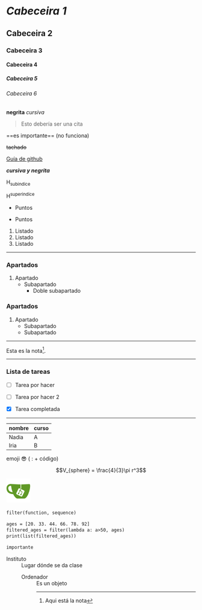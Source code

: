 # *Cabeceira 1*
## Cabeceira 2
### Cabeceira 3
#### Cabeceira 4
##### Cabeceira 5
###### Cabeceira 6
**negrita**
*cursiva*
>Esto debería ser una cita

==es importante== (no funciona)

~~tachado~~

[Guía de github](https://docs.github.com/es/get-started/writing-on-github/getting-started-with-writing-and-formatting-on-github/basic-writing-and-formatting-syntax)

***cursiva y negrita***

H<sub>subindice</sub>

H<sup>superindice</sup>

- Puntos
* Puntos

1. Listado
1. Listado
1. Listado

---

### Apartados

1. Apartado
   - Subapartado
     - Doble subapartado

### Apartados

1. Apartado
   - Subapartado
   - Subapartado

---

Esta es la nota[^1].

---

### Lista de tareas

- [ ] Tarea por hacer

- [ ] Tarea por hacer 2

- [x] Tarea completada

[^1]: Aqui está la nota

---

| nombre | curso |
|--------|-------|
|  Nadia |   A   |
|  Iria  |   B   |


emoji 😎 ( : + código)

$$V_{sphere} = \frac{4}{3}\pi r^3$$

![logo gitea](Images/logo.svg)


`filter(function, sequence)`


```
ages = [20. 33. 44. 66. 78. 92]
filtered_ages = filter(lambda a: a>50, ages)
print(list(filtered_ages))
```

```ruby
importante
```


<dl>
   <dt>Instituto
   <dd>Lugar dónde se da clase
<dl>
   <dt>Ordenador
   <dd>Es un objeto

